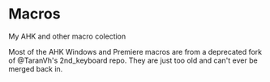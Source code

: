 # Macros
My AHK and other macro colection

Most of the AHK Windows and Premiere macros are from a deprecated fork of @TaranVh's 2nd_keyboard repo. They are just too old and can't ever be merged back in. 
